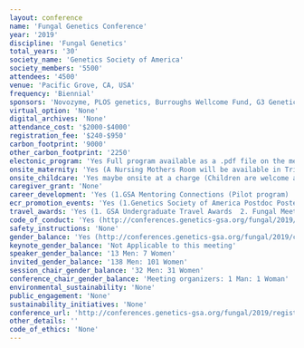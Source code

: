 ```yaml
---
layout: conference 
name: 'Fungal Genetics Conference'
year: '2019'
discipline: 'Fungal Genetics'
total_years: '30'
society_name: 'Genetics Society of America'
society_members: '5500'
attendees: '4500'
venue: 'Pacific Grove, CA, USA'
frequency: 'Biennial'
sponsors: 'Novozyme, PLOS genetics, Burroughs Wellcome Fund, G3 Genetics, Life Mice, Zymorgen, GinkoBioworks, Hexagon Bio, Elsevier, Nobel Research Institute,ADM, DUPONT'
virtual_option: 'None'
digital_archives: 'None'
attendance_cost: '$2000-$4000'
registration_fee: '$240-$950'
carbon_footprint: '9000'
other_carbon_footprint: '2250'
electonic_program: 'Yes Full program available as a .pdf file on the meeting website, plus online planner and Mobile App.'
onsite_maternity: 'Yes (A Nursing Mothers Room will be available in Triton. Please note that parents and guardians are responsible for providing infant care supplies.)'
onsite_childcare: 'Yes maybe onsite at a charge (Children are welcome at the meeting, including oral presentation sessions. However, to ensure children’s safety, parents or guardians should accompany them during presentations and in the poster area. During set-up and dismantle times, children are not permitted to enter the poster area.  If you are having difficulty finding a babysitter, you may visit Care.com. Onsite childcare services may be available at the venue. Please check with the venue for additional information. Please note that GSA has no affiliation with these services.  The parent(s), guardian, legal guardian, or individual requesting childcare services is responsible for screening caregivers and determining whether caregivers are appropriate. The Genetics Society of America does not screen any of the childcare services and assumes no responsibility with respect to these services and accepts no liabilities.)'
caregiver_grant: 'None'
career_development: 'Yes (1.GSA Mentoring Connections (Pilot program)  2. GENETICS Peer Review Training Workshop(This workshop will provide an introduction to peer reviewing for early career researchers, including graduate students. The workshop will cover best practices and a mock review. Becoming a better reviewer will help you to become a better author and to hone some of the skills central to scientific success, including critical thinking, evaluating research, providing helpful feedback, and understanding the mindset and expectations of peer reviewers and editors. Workshop Agenda:     Principles and Purpose of Peer Review      Models of Peer Review      Dissecting a manuscript      Drafting Reviews      Evaluating Reviews      The Journey of a Manuscript at GENETICS     Panel Discussion with GENETICS Editors      Discussion Topics          Best practices          Determining scope          Assessing interest to readers)  3.Grant Workshop Part 1(The program officers will each give an overview followed by questions. A general discussion will follow the introductions based on the questions below.  Topic 1: Communicating with Program Officers Do program officers welcome communications from applicants? What do these interactions typically look like? How should applicants prepare before speaking with their program officer? Take additional questions related to this topic from the audience Topic 2: Reporting Are there examples of how to draft progress reports for the funding agencies? What are best practices for preparing for reporting throughout the year? Take additional questions related to this topic from the audience)   4.Grant Workshop Part 2(The panel will discuss issues that were raised in the first Workshop followed by a discussion on the topics below. Topic 1: Study Section What are obstacles commonly encountered during study sections? How can we better prepare our grant proposals to overcome or avoid these obstacles? Take additional questions related to this topic from the audience Topic 2: Important considerations Each funding agency and mechanism has different priorities, how much should these factor into the way the grant is framed?  Take additional questions related to this topic from the audience)   5. Publishing Q&A(Lost in publication? Not ready to publish yet, but curious about the peer-review process? Students and postdocs are invited to join journal editors, including editors and editorial staff from the GSA journals GENETICS and G3: Genes|Genomes|Genetics, to discuss the ins-and-outs of getting your articles published.)'
ecr_promotion_events: 'Yes (1.Genetics Society of America Postdoc Poster Awards  2. ungal Genetics Conference Student Poster Awards  3. Perkins Fund Award)'
travel_awards: 'Yes (1. GSA Undergraduate Travel Awards  2. Fungal Meeting Travel Awards  3. DeLill Nasser Award for Professional Development in Genetics)'
code_of_conduct: 'Yes (http://conferences.genetics-gsa.org/fungal/2019/conference-policies)'
safety_instructions: 'None'
gender_balance: 'Yes (http://conferences.genetics-gsa.org/fungal/2019/conference-policies)'
keynote_gender_balance: 'Not Applicable to this meeting'
speaker_gender_balance: '13 Men: 7 Women'
invited_gender_balance: '138 Men: 101 Women'
session_chair_gender_balance: '32 Men: 31 Women'
conference_chair_gender_balance: 'Meeting organizers: 1 Man: 1 Woman'
environmental_sustainability: 'None'
public_engagement: 'None'
sustainability_initiatives: 'None'
conference_url: 'http://conferences.genetics-gsa.org/fungal/2019/register'
other_details: ''
code_of_ethics: 'None'
---
```

